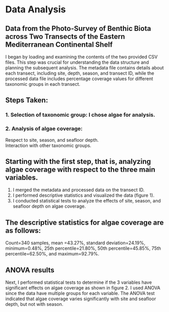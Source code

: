 # **Data Analysis**

## **Data from the Photo-Survey of Benthic Biota across Two Transects of the Eastern Mediterranean Continental Shelf**

I began by loading and examining the contents of the two provided CSV files. This step was crucial for understanding the data structure and planning the subsequent analysis. The metadata file contains details about each transect, including site, depth, season, and transect ID, while the processed data file includes percentage coverage values for different taxonomic groups in each transect.

## **Steps Taken:**

 ### **1.	Selection of taxonomic group:** I chose algae for analysis.
 ### **2.	Analysis of algae coverage:**
 Respect to site, season, and seafloor depth.  
 Interaction with other taxonomic groups.

 ## **Starting with the first step, that is, analyzing algae coverage with respect to the three main variables.**

 1.	I merged the metadata and processed data on the transect ID.
 2.	I performed descriptive statistics and visualized the data (figure 1).
 3.	I conducted statistical tests to analyze the effects of site, season, and seafloor depth on algae coverage.

 ## **The descriptive statistics for algae coverage are as follows:**

 Count=340 samples, mean =43.27%, standard deviation=24.19%, minimum=0.48%, 25th percentile=21.80%, 50th percentile=45.85%, 75th percentile=62.50%, and maximum=92.79%.

 ## **ANOVA results**

 Next, I performed statistical tests to determine if the 3 variables have significant effects on algae coverage as shown in figure 2. I used ANOVA since the data have multiple groups for each variable. The ANOVA test indicated that algae coverage varies significantly with site and seafloor depth, but not with season.
